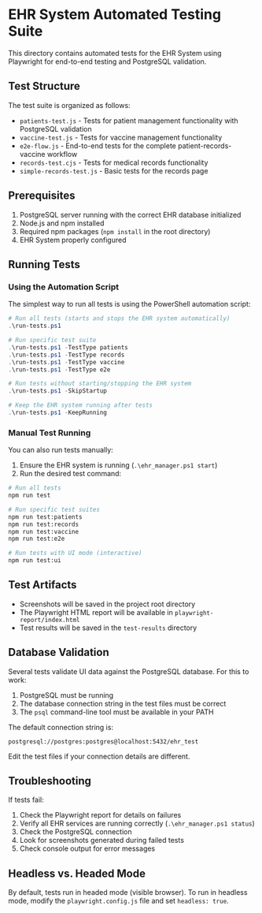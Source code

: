 # EHR System Automated Testing Suite

This directory contains automated tests for the EHR System using Playwright for end-to-end testing and PostgreSQL validation.

## Test Structure

The test suite is organized as follows:

- `patients-test.js` - Tests for patient management functionality with PostgreSQL validation
- `vaccine-test.js` - Tests for vaccine management functionality
- `e2e-flow.js` - End-to-end tests for the complete patient-records-vaccine workflow
- `records-test.cjs` - Tests for medical records functionality
- `simple-records-test.js` - Basic tests for the records page

## Prerequisites

1. PostgreSQL server running with the correct EHR database initialized
2. Node.js and npm installed
3. Required npm packages (`npm install` in the root directory)
4. EHR System properly configured

## Running Tests

### Using the Automation Script

The simplest way to run all tests is using the PowerShell automation script:

```powershell
# Run all tests (starts and stops the EHR system automatically)
.\run-tests.ps1

# Run specific test suite
.\run-tests.ps1 -TestType patients
.\run-tests.ps1 -TestType records
.\run-tests.ps1 -TestType vaccine
.\run-tests.ps1 -TestType e2e

# Run tests without starting/stopping the EHR system
.\run-tests.ps1 -SkipStartup

# Keep the EHR system running after tests
.\run-tests.ps1 -KeepRunning
```

### Manual Test Running

You can also run tests manually:

1. Ensure the EHR system is running (`.\ehr_manager.ps1 start`)
2. Run the desired test command:

```bash
# Run all tests
npm run test

# Run specific test suites
npm run test:patients
npm run test:records
npm run test:vaccine
npm run test:e2e

# Run tests with UI mode (interactive)
npm run test:ui
```

## Test Artifacts

- Screenshots will be saved in the project root directory
- The Playwright HTML report will be available in `playwright-report/index.html`
- Test results will be saved in the `test-results` directory

## Database Validation

Several tests validate UI data against the PostgreSQL database. For this to work:

1. PostgreSQL must be running
2. The database connection string in the test files must be correct
3. The `psql` command-line tool must be available in your PATH

The default connection string is:
```
postgresql://postgres:postgres@localhost:5432/ehr_test
```

Edit the test files if your connection details are different.

## Troubleshooting

If tests fail:

1. Check the Playwright report for details on failures
2. Verify all EHR services are running correctly (`.\ehr_manager.ps1 status`)
3. Check the PostgreSQL connection
4. Look for screenshots generated during failed tests
5. Check console output for error messages

## Headless vs. Headed Mode

By default, tests run in headed mode (visible browser). To run in headless mode, modify the `playwright.config.js` file and set `headless: true`. 